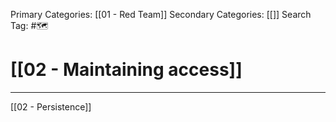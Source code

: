 Primary Categories: [[01 - Red Team]] 
Secondary Categories: [[]] 
Search Tag: #🗺  

# [[02 - Maintaining access]]  
***

[[02 - Persistence]]

